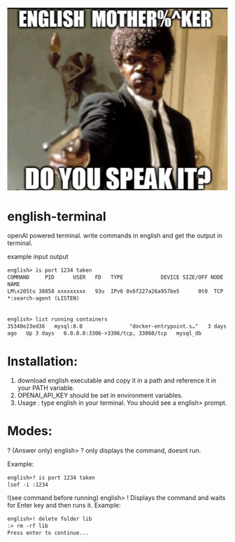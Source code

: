 ![Alt text](english-terminal.png)

# english-terminal

openAI powered terminal. write commands in english and get the output in terminal.

example input output

```
english> is port 1234 taken
COMMAND     PID      USER   FD   TYPE            DEVICE SIZE/OFF NODE NAME
LM\x20Stu 38858 xxxxxxxxx   93u  IPv6 0x6f227a26a957be5      0t0  TCP *:search-agent (LISTEN)


english> list running containers
35340e23ed36   mysql:8.0               "docker-entrypoint.s…"   3 days ago   Up 3 days   0.0.0.0:3306->3306/tcp, 33060/tcp   mysql_db
```


# Installation:
1) download english executable and copy it in a path and reference it in your PATH variable.
2) OPENAI_API_KEY should be set in environment variables.
3) Usage :  type english in your terminal. You should see a english> prompt.


# Modes: 
? (Answer only)
english> ?<command in english>
only displays the command, doesnt run.

Example: 
```
english>? is port 1234 taken
lsof -i :1234
```


!(see command before running)
english> !<command in english>
Displays the command and waits for Enter key and then runs it.
Example:
```
english>! delete folder lib
:> rm -rf lib
Press enter to continue...
```




